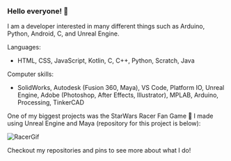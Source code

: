 ### Hello everyone! 👋
I am a developer interested in many different things such as Arduino, Python, Android, C, and Unreal Engine.

Languages:
- HTML, CSS, JavaScript, Kotlin, C, C++, Python, Scratch, Java

Computer skills:
- SolidWorks, Autodesk (Fusion 360, Maya), VS Code, Platform IO, Unreal Engine, Adobe (Photoshop, After Effects, Illustrator), MPLAB, Arduino, Processing, TinkerCAD

One of my biggest projects was the StarWars Racer Fan Game 🏁 I made using Unreal Engine and Maya (repository for this project is below):

![RacerGif](./Pictures/Final_Gif.gif)

Checkout my repositories and pins to see more about what I do!

<!--
**AshishA26/AshishA26** is a ✨ _special_ ✨ repository because its `README.md` (this file) appears on your GitHub profile.

Here are some ideas to get you started:

- 🔭 I’m currently working on ...
- 🌱 I’m currently learning ...
- 👯 I’m looking to collaborate on ...
- 🤔 I’m looking for help with ...
- 💬 Ask me about ...
- 📫 How to reach me: ...
- 😄 Pronouns: ...
- ⚡ Fun fact: ...
-->

